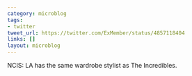 ```yaml
---
category: microblog
tags:
- twitter
tweet_url: https://twitter.com/ExMember/status/4857118404
links: []
layout: microblog
---
```

NCIS: LA has the same wardrobe stylist as The Incredibles.
